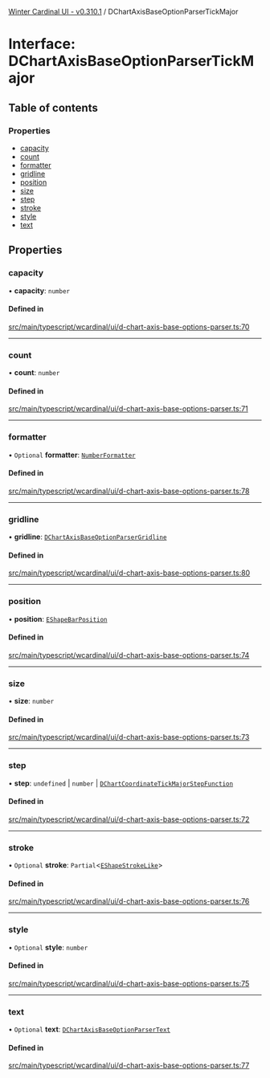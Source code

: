 [Winter Cardinal UI - v0.310.1](../index.md) / DChartAxisBaseOptionParserTickMajor

# Interface: DChartAxisBaseOptionParserTickMajor

## Table of contents

### Properties

- [capacity](DChartAxisBaseOptionParserTickMajor.md#capacity)
- [count](DChartAxisBaseOptionParserTickMajor.md#count)
- [formatter](DChartAxisBaseOptionParserTickMajor.md#formatter)
- [gridline](DChartAxisBaseOptionParserTickMajor.md#gridline)
- [position](DChartAxisBaseOptionParserTickMajor.md#position)
- [size](DChartAxisBaseOptionParserTickMajor.md#size)
- [step](DChartAxisBaseOptionParserTickMajor.md#step)
- [stroke](DChartAxisBaseOptionParserTickMajor.md#stroke)
- [style](DChartAxisBaseOptionParserTickMajor.md#style)
- [text](DChartAxisBaseOptionParserTickMajor.md#text)

## Properties

### capacity

• **capacity**: `number`

#### Defined in

[src/main/typescript/wcardinal/ui/d-chart-axis-base-options-parser.ts:70](https://github.com/winter-cardinal/winter-cardinal-ui/blob/v0.310.1/src/main/typescript/wcardinal/ui/d-chart-axis-base-options-parser.ts#L70)

___

### count

• **count**: `number`

#### Defined in

[src/main/typescript/wcardinal/ui/d-chart-axis-base-options-parser.ts:71](https://github.com/winter-cardinal/winter-cardinal-ui/blob/v0.310.1/src/main/typescript/wcardinal/ui/d-chart-axis-base-options-parser.ts#L71)

___

### formatter

• `Optional` **formatter**: [`NumberFormatter`](NumberFormatter.md)

#### Defined in

[src/main/typescript/wcardinal/ui/d-chart-axis-base-options-parser.ts:78](https://github.com/winter-cardinal/winter-cardinal-ui/blob/v0.310.1/src/main/typescript/wcardinal/ui/d-chart-axis-base-options-parser.ts#L78)

___

### gridline

• **gridline**: [`DChartAxisBaseOptionParserGridline`](DChartAxisBaseOptionParserGridline.md)

#### Defined in

[src/main/typescript/wcardinal/ui/d-chart-axis-base-options-parser.ts:80](https://github.com/winter-cardinal/winter-cardinal-ui/blob/v0.310.1/src/main/typescript/wcardinal/ui/d-chart-axis-base-options-parser.ts#L80)

___

### position

• **position**: [`EShapeBarPosition`](../index.md#eshapebarposition-1)

#### Defined in

[src/main/typescript/wcardinal/ui/d-chart-axis-base-options-parser.ts:74](https://github.com/winter-cardinal/winter-cardinal-ui/blob/v0.310.1/src/main/typescript/wcardinal/ui/d-chart-axis-base-options-parser.ts#L74)

___

### size

• **size**: `number`

#### Defined in

[src/main/typescript/wcardinal/ui/d-chart-axis-base-options-parser.ts:73](https://github.com/winter-cardinal/winter-cardinal-ui/blob/v0.310.1/src/main/typescript/wcardinal/ui/d-chart-axis-base-options-parser.ts#L73)

___

### step

• **step**: `undefined` \| `number` \| [`DChartCoordinateTickMajorStepFunction`](../index.md#dchartcoordinatetickmajorstepfunction)

#### Defined in

[src/main/typescript/wcardinal/ui/d-chart-axis-base-options-parser.ts:72](https://github.com/winter-cardinal/winter-cardinal-ui/blob/v0.310.1/src/main/typescript/wcardinal/ui/d-chart-axis-base-options-parser.ts#L72)

___

### stroke

• `Optional` **stroke**: `Partial`<[`EShapeStrokeLike`](EShapeStrokeLike.md)\>

#### Defined in

[src/main/typescript/wcardinal/ui/d-chart-axis-base-options-parser.ts:76](https://github.com/winter-cardinal/winter-cardinal-ui/blob/v0.310.1/src/main/typescript/wcardinal/ui/d-chart-axis-base-options-parser.ts#L76)

___

### style

• `Optional` **style**: `number`

#### Defined in

[src/main/typescript/wcardinal/ui/d-chart-axis-base-options-parser.ts:75](https://github.com/winter-cardinal/winter-cardinal-ui/blob/v0.310.1/src/main/typescript/wcardinal/ui/d-chart-axis-base-options-parser.ts#L75)

___

### text

• `Optional` **text**: [`DChartAxisBaseOptionParserText`](DChartAxisBaseOptionParserText.md)

#### Defined in

[src/main/typescript/wcardinal/ui/d-chart-axis-base-options-parser.ts:77](https://github.com/winter-cardinal/winter-cardinal-ui/blob/v0.310.1/src/main/typescript/wcardinal/ui/d-chart-axis-base-options-parser.ts#L77)
